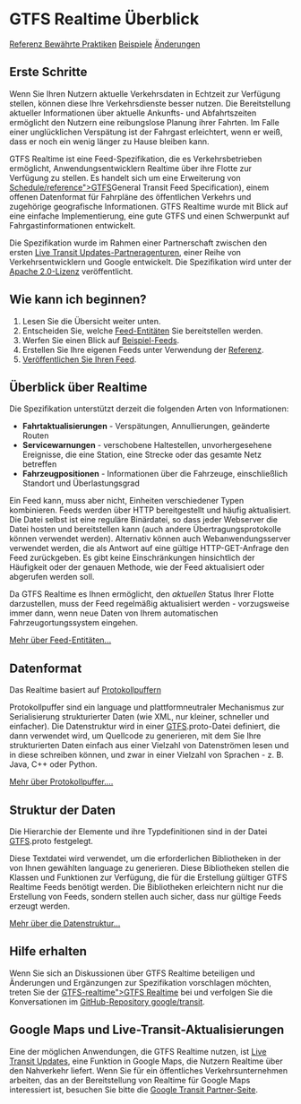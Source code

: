# GTFS Realtime Überblick

<div class="landing-page">
   <a class="button" href="reference">Referenz
</a>  <a class="button" href="best-practices">Bewährte Praktiken</a>
   <a class="button" href="feed-examples">Beispiele</a>
   <a class="button" href="changes">Änderungen</a>
</div>

## Erste Schritte

Wenn Sie Ihren Nutzern aktuelle Verkehrsdaten in Echtzeit zur Verfügung stellen, können diese Ihre Verkehrsdienste besser nutzen. Die Bereitstellung aktueller Informationen über aktuelle Ankunfts- und Abfahrtszeiten ermöglicht den Nutzern eine reibungslose Planung ihrer Fahrten. Im Falle einer unglücklichen Verspätung ist der Fahrgast erleichtert, wenn er weiß, dass er noch ein wenig länger zu Hause bleiben kann.

GTFS Realtime ist eine Feed-Spezifikation, die es Verkehrsbetrieben ermöglicht, Anwendungsentwicklern Realtime über ihre Flotte zur Verfügung zu stellen. Es handelt sich um eine Erweiterung von [Schedule/reference">GTFS](<../\<glossary variable=>)General Transit Feed Specification), einem offenen Datenformat für Fahrpläne des öffentlichen Verkehrs und zugehörige geografische Informationen. GTFS Realtime wurde mit Blick auf eine einfache Implementierung, eine gute GTFS und einen Schwerpunkt auf Fahrgastinformationen entwickelt.

Die Spezifikation wurde im Rahmen einer Partnerschaft zwischen den ersten [Live Transit Updates-Partneragenturen](https://developers.google.com/transit/google-transit#LiveTransitUpdates), einer Reihe von Verkehrsentwicklern und Google entwickelt. Die Spezifikation wird unter der [Apache 2.0-Lizenz](https://www.apache.org/licenses/LICENSE-2.0.html) veröffentlicht.

## Wie kann ich beginnen?

1.  Lesen Sie die Übersicht weiter unten.
2.  Entscheiden Sie, welche [Feed-Entitäten](feed-entities) Sie bereitstellen werden.
3.  Werfen Sie einen Blick auf [Beispiel-Feeds](feed-examples).
4.  Erstellen Sie Ihre eigenen Feeds unter Verwendung der [Referenz](reference).
5.  [Veröffentlichen Sie Ihren Feed](best-practices/#feed-publishing-general-practices).

## Überblick über Realtime

Die Spezifikation unterstützt derzeit die folgenden Arten von Informationen:

*   **Fahrtaktualisierungen** - Verspätungen, Annullierungen, geänderte Routen
*   **Servicewarnungen** - verschobene Haltestellen, unvorhergesehene Ereignisse, die eine Station, eine Strecke oder das gesamte Netz betreffen
*   **Fahrzeugpositionen** - Informationen über die Fahrzeuge, einschließlich Standort und Überlastungsgrad

Ein Feed kann, muss aber nicht, Einheiten verschiedener Typen kombinieren. Feeds werden über HTTP bereitgestellt und häufig aktualisiert. Die Datei selbst ist eine reguläre Binärdatei, so dass jeder Webserver die Datei hosten und bereitstellen kann (auch andere Übertragungsprotokolle können verwendet werden). Alternativ können auch Webanwendungsserver verwendet werden, die als Antwort auf eine gültige HTTP-GET-Anfrage den Feed zurückgeben. Es gibt keine Einschränkungen hinsichtlich der Häufigkeit oder der genauen Methode, wie der Feed aktualisiert oder abgerufen werden soll.

Da GTFS Realtime es Ihnen ermöglicht, den _aktuellen_ Status Ihrer Flotte darzustellen, muss der Feed regelmäßig aktualisiert werden - vorzugsweise immer dann, wenn neue Daten von Ihrem automatischen Fahrzeugortungssystem eingehen.

[Mehr über Feed-Entitäten...](feed-entities)

## Datenformat

Das Realtime basiert auf [Protokollpuffern](https://developers.google.com/protocol-buffers/)

Protokollpuffer sind ein language und plattformneutraler Mechanismus zur Serialisierung strukturierter Daten (wie XML, nur kleiner, schneller und einfacher). Die Datenstruktur wird in einer [GTFS](proto).proto-Datei definiert, die dann verwendet wird, um Quellcode zu generieren, mit dem Sie Ihre strukturierten Daten einfach aus einer Vielzahl von Datenströmen lesen und in diese schreiben können, und zwar in einer Vielzahl von Sprachen - z. B. Java, C++ oder Python.

[Mehr über Protokollpuffer....](https://developers.google.com/protocol-buffers/)

## Struktur der Daten

Die Hierarchie der Elemente und ihre Typdefinitionen sind in der Datei [GTFS](proto).proto festgelegt.

Diese Textdatei wird verwendet, um die erforderlichen Bibliotheken in der von Ihnen gewählten language zu generieren. Diese Bibliotheken stellen die Klassen und Funktionen zur Verfügung, die für die Erstellung gültiger GTFS Realtime Feeds benötigt werden. Die Bibliotheken erleichtern nicht nur die Erstellung von Feeds, sondern stellen auch sicher, dass nur gültige Feeds erzeugt werden.

[Mehr über die Datenstruktur...](reference)

## Hilfe erhalten

Wenn Sie sich an Diskussionen über GTFS Realtime beteiligen und Änderungen und Ergänzungen zur Spezifikation vorschlagen möchten, treten Sie der [GTFS-realtime">GTFS Realtime](<https://groups.google.com/group/\<glossary variable=>) bei und verfolgen Sie die Konversationen im [GitHub-Repository google/transit](https://github.com/google/transit).

## Google Maps und Live-Transit-Aktualisierungen

Eine der möglichen Anwendungen, die GTFS Realtime nutzen, ist [Live Transit Updates](https://developers.google.com/transit/google-transit#LiveTransitUpdates), eine Funktion in Google Maps, die Nutzern Realtime über den Nahverkehr liefert. Wenn Sie für ein öffentliches Verkehrsunternehmen arbeiten, das an der Bereitstellung von Realtime für Google Maps interessiert ist, besuchen Sie bitte die [Google Transit Partner-Seite](https://maps.google.com/help/maps/transit/partners/live-updates.html).
